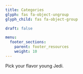 ```yaml
---
title: Categories
glyph: fas fa-object-ungroup
glyph_child: fas fa-object-group

draft: false

menu:
  footer_sections:
    parent: footer_resources
    weight: 10
---
```


Pick your flavor young Jedi.
